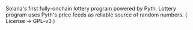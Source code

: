 Solana's first fully-onchain lottery program powered by Pyth. Lottery program uses Pyth's price feeds as reliable source of random numbers.
( License -> GPL-v3 )
